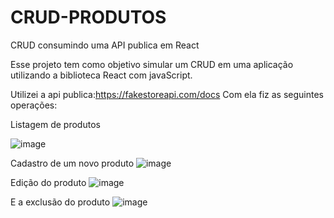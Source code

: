 # CRUD-PRODUTOS
CRUD  consumindo uma API publica em React

Esse projeto tem como objetivo simular um CRUD em uma aplicação utilizando a biblioteca React com javaScript.

Utilizei a api publica:https://fakestoreapi.com/docs
Com ela fiz as seguintes operações:


Listagem de produtos

![image](https://github.com/user-attachments/assets/9fb914c7-a2f0-47f7-a3a8-314d917a97a1)


Cadastro de um novo produto
![image](https://github.com/user-attachments/assets/f4d56bf7-c859-443f-9c9c-ef7cf151590b)

Edição do produto
![image](https://github.com/user-attachments/assets/e9577f26-6157-41b9-8ad4-bc0f0098eb75)

E a exclusão do produto
![image](https://github.com/user-attachments/assets/8b3873ba-e58f-44ac-aba6-6f90e5769c9f)

